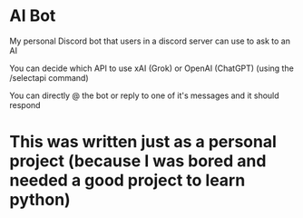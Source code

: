 # AI Bot

My personal Discord bot that users in a discord server can use to ask to an AI

You can decide which API to use xAI (Grok) or OpenAI (ChatGPT) (using the /selectapi command)

You can directly @ the bot or reply to one of it's messages and it should respond

# This was written just as a personal project (because I was bored and needed a good project to learn python)